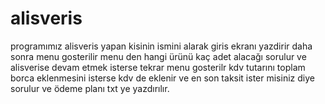 # alisveris
programımız alisveris yapan kisinin ismini alarak giris ekranı yazdirir daha sonra menu gosterilir menu den hangi ürünü kaç adet alacağı sorulur ve 
alisverise devam etmek isterse tekrar menu gosterilr kdv tutarını toplam borca eklenmesini isterse kdv de eklenir ve en son taksit ister misiniz diye 
sorulur ve ödeme planı txt ye yazdırılır.
